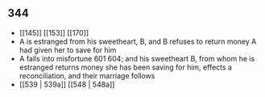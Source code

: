 ## 344
- [[145]] [[153]] [[170]] 
- A is estranged from his sweetheart, B, and B refuses to return money A had given her to save for him
- A falls into misfortune 601 604; and his sweetheart B, from whom he is estranged returns money she has been saving for him, effects a reconciliation, and their marriage follows
- [[539 | 539a]] [[548 | 548a]] 

